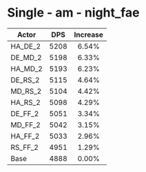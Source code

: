 # Single - am - night_fae
| Actor | DPS | Increase |
|---|:---:|:---:|
|HA_DE_2|5208|6.54%|
|DE_MD_2|5198|6.33%|
|HA_MD_2|5193|6.23%|
|DE_RS_2|5115|4.64%|
|MD_RS_2|5104|4.42%|
|HA_RS_2|5098|4.29%|
|DE_FF_2|5051|3.34%|
|MD_FF_2|5042|3.15%|
|HA_FF_2|5033|2.96%|
|RS_FF_2|4951|1.29%|
|Base|4888|0.00%|
